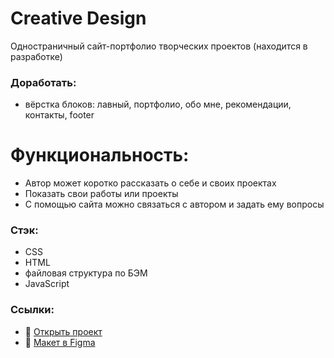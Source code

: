 # Creative Design

Одностраничный сайт-портфолио творческих проектов (находится в разработке)

### Доработать:
* вёрстка блоков: лавный, портфолио, обо мне, рекомендации, контакты, footer


# Функциональность:
* Автор может коротко рассказать о себе и своих проектах
* Показать свои работы или проекты
* С помощью сайта можно связаться с автором и задать ему вопросы

### Стэк:
* CSS
* HTML
* файловая структура по БЭМ
* JavaScript

### Ссылки:
* :mag_right: [Открыть проект](https://gutmalina.github.io/CreativeDesign/)
* :pushpin:   [Макет в Figma](https://www.figma.com/file/QoErA8O0yfvTQB9oewLGZY/Free-Portfolio-Website-UI-(Community)?node-id=1%3A2)
